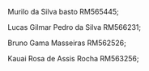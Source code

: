 Murilo da Silva basto RM565445;

Lucas Gilmar Pedro da Silva RM566231;

Bruno Gama Masseiras RM562526;

Kauai Rosa de Assis Rocha RM563256;